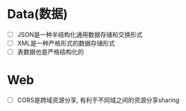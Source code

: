 # Data(数据)
- [ ] JSON是一种半结构化通用数据存储和交换形式
- [ ] XML是一种严格形式的数据存储形式
- [ ] 表数据也是严格结构化的
# Web
- [ ] CORS是跨域资源分享, 有利于不同域之间的资源分享sharing
